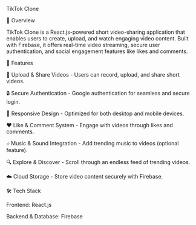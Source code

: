 TikTok Clone

🌟 Overview

TikTok Clone is a React.js-powered short video-sharing application that enables users to create, upload, and watch engaging video content. Built with Firebase, it offers real-time video streaming, secure user authentication, and social engagement features like likes and comments.

🚀 Features

🎥 Upload & Share Videos - Users can record, upload, and share short videos.

🔒 Secure Authentication - Google authentication for seamless and secure login.

📱 Responsive Design - Optimized for both desktop and mobile devices.

❤️ Like & Comment System - Engage with videos through likes and comments.

🎶 Music & Sound Integration - Add trending music to videos (optional feature).

🔍 Explore & Discover - Scroll through an endless feed of trending videos.

☁️ Cloud Storage - Store video content securely with Firebase.

🛠️ Tech Stack

Frontend: React.js

Backend & Database: Firebase
